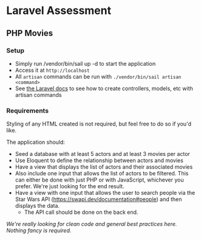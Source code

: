 # Laravel Assessment

## PHP Movies

### Setup
- Simply run /vendor/bin/sail up -d to start the application
- Access it at `http://localhost`
- All `artisan` commands can be run with `./vendor/bin/sail artisan <command>`
- See [the Laravel docs](https://laravel.com/docs/10.x) to see how to create controllers, models, etc with artisan commands

### Requirements
Styling of any HTML created is not required, but feel free to do so if you'd like.

The application should:

- Seed a database with at least 5 actors and at least 3 movies per actor
- Use Eloquent to define the relationship between actors and movies
- Have a view that displays the list of actors and their associated movies
- Also include one input that allows the list of actors to be filtered. This can either be done with just PHP or with JavaScript, whichever you prefer. We're just looking for the end result.
- Have a view with one input that allows the user to search people via the Star Wars API (https://swapi.dev/documentation#people) and then displays the data.
  - The API call should be done on the back end.

*We're really looking for clean code and general best practices here. Nothing fancy is required.*